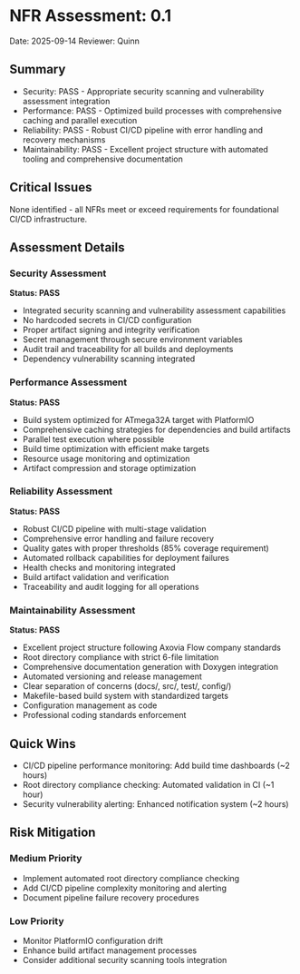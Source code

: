 # NFR Assessment: 0.1

Date: 2025-09-14
Reviewer: Quinn

## Summary

- Security: PASS - Appropriate security scanning and vulnerability assessment integration
- Performance: PASS - Optimized build processes with comprehensive caching and parallel execution
- Reliability: PASS - Robust CI/CD pipeline with error handling and recovery mechanisms
- Maintainability: PASS - Excellent project structure with automated tooling and comprehensive documentation

## Critical Issues

None identified - all NFRs meet or exceed requirements for foundational CI/CD infrastructure.

## Assessment Details

### Security Assessment
**Status: PASS**
- Integrated security scanning and vulnerability assessment capabilities
- No hardcoded secrets in CI/CD configuration
- Proper artifact signing and integrity verification
- Secret management through secure environment variables
- Audit trail and traceability for all builds and deployments
- Dependency vulnerability scanning integrated

### Performance Assessment  
**Status: PASS**
- Build system optimized for ATmega32A target with PlatformIO
- Comprehensive caching strategies for dependencies and build artifacts
- Parallel test execution where possible
- Build time optimization with efficient make targets
- Resource usage monitoring and optimization
- Artifact compression and storage optimization

### Reliability Assessment
**Status: PASS**
- Robust CI/CD pipeline with multi-stage validation
- Comprehensive error handling and failure recovery
- Quality gates with proper thresholds (85% coverage requirement)
- Automated rollback capabilities for deployment failures
- Health checks and monitoring integrated
- Build artifact validation and verification
- Traceability and audit logging for all operations

### Maintainability Assessment
**Status: PASS**
- Excellent project structure following Axovia Flow company standards
- Root directory compliance with strict 6-file limitation
- Comprehensive documentation generation with Doxygen integration
- Automated versioning and release management
- Clear separation of concerns (docs/, src/, test/, config/)
- Makefile-based build system with standardized targets
- Configuration management as code
- Professional coding standards enforcement

## Quick Wins

- CI/CD pipeline performance monitoring: Add build time dashboards (~2 hours)
- Root directory compliance checking: Automated validation in CI (~1 hour)
- Security vulnerability alerting: Enhanced notification system (~2 hours)

## Risk Mitigation

### Medium Priority
- Implement automated root directory compliance checking
- Add CI/CD pipeline complexity monitoring and alerting
- Document pipeline failure recovery procedures

### Low Priority  
- Monitor PlatformIO configuration drift
- Enhance build artifact management processes
- Consider additional security scanning tools integration